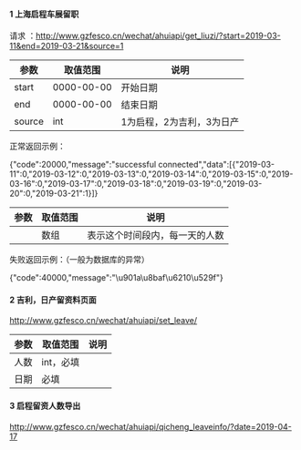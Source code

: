 #### 1 上海启程车展留职

请求 ：http://www.gzfesco.cn/wechat/ahuiapi/get_liuzi/?start=2019-03-11&end=2019-03-21&source=1

| 参数   | 取值范围   | 说明                      |
| ------ | ---------- | ------------------------- |
| start  | 0000-00-00 | 开始日期                  |
| end    | 0000-00-00 | 结束日期                  |
| source | int        | 1为启程，2为吉利，3为日产 |

正常返回示例：

{"code":20000,"message":"successful connected","data":[{"2019-03-11":0,"2019-03-12":0,"2019-03-13":0,"2019-03-14":0,"2019-03-15":0,"2019-03-16":0,"2019-03-17":0,"2019-03-18":0,"2019-03-19":0,"2019-03-20":0,"2019-03-21":1}]}

| 参数 | 取值范围 | 说明                           |
| ---- | -------- | ------------------------------ |
|      | 数组     | 表示这个时间段内，每一天的人数 |

失败返回示例：（一般为数据库的异常）

{"code":40000,"message":"\u901a\u8baf\u6210\u529f"}

#### 2 吉利，日产留资料页面

<http://www.gzfesco.cn/wechat/ahuiapi/set_leave/>

| 参数 | 取值范围  | 说明 |
| ---- | --------- | ---- |
| 人数 | int，必填 |      |
| 日期 | 必填      |      |

#### 3 启程留资人数导出

http://www.gzfesco.cn/wechat/ahuiapi/qicheng_leaveinfo/?date=2019-04-17